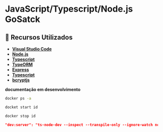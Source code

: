# JavaScript/Typescript/Node.js GoSatck 

## 🚀 Recursos Utilizados

- **[Visual Studio Code](https://code.visualstudio.com/?WT.mc_id=javascript-0000-gllemos)**
- **[Node.js](https://nodejs.org/en/)**
- **[Typescript]()**
- **[TypeORM]()**
- **[Express]()**
- **[Typescript]()**
- **[bcryptjs]()**


**documentação em desenvolvimento**

```cmd
docker ps -a 

docket start id

docker stop id
```


```json
"dev:server": "ts-node-dev --inspect --transpile-only --ignore-watch node_modules src/server.ts"
```